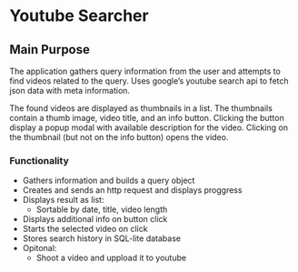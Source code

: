 # Youtube Searcher

## Main Purpose

The application gathers query information from the user and attempts to find videos related to
the query. Uses google’s youtube search api to fetch json data with meta information.

The found videos are displayed as thumbnails in a list. The thumbnails contain a thumb image, video title, and an info button. Clicking the button display a popup modal with available description for the video.
Clicking on the thumbnail (but not on the info button) opens the video.

### Functionality 

* Gathers information and builds a query object
* Creates and sends an http request and displays proggress
* Displays result as list:
	* Sortable by date, title, video length
* Displays additional info on button click
* Starts the selected video on click
* Stores search history in SQL-lite database
* Opitonal:
	* Shoot a video and uppload it to youtube